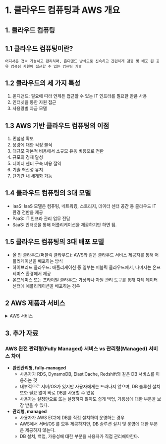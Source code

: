 # 1. 클라우드 컴퓨팅과 AWS 개요

## 1. 클라우드 컴퓨팅

## 1.1 클라우드 컴퓨팅이란?

`어디서든 접속 가능하고 편리하며, 온디맨드 방식으로 신속하고 간편하게 검증 및 배포 된 공유 컴퓨팅 자원에 접근할 수 있는 컴퓨팅 기술`

## 1.2 클라우드의 세 가지 특성

1. 온디맨드: 필요에 따라 언제든 접근할 수 있는 IT 인프라를 필요한 만큼 사용
2. 인터넷을 통한 자원 접근
3. 사용량별 과금 모델

## 1.3 AWS 기반 클라우드 컴퓨팅의 이점

1. 민첩성 확보
2. 용량에 대한 걱정 불식
3. 대규모 자본적 비용에서 소규모 유동 비용으로 전환
4. 규모의 경제 달성
5. 데이터 센터 구축 비용 절약
6. 기술 혁신성 유지
7. 단기간 내 세계화 가능

## 1.4 클라우드 컴퓨팅의 3대 모델

- IaaS: IaaS 모델은 컴퓨팅, 네트워킹, 스토리지, 데이터 센터 공간 등 클라우드 IT 환경 전반을 제공
- PaaS: IT 인프라 관리 업무 전담
- SaaS: 인터넷을 통해 어플리케이션을 제공하기만 하면 됨.

## 1.5 클라우드 컴퓨팅의 3대 배포 모델

- 올 인 클라우드(퍼블릭 클라우드): AWS와 같은 클라우드 서비스 제공자를 통해 어플리케이션을 배포하는 방식
- 하이브리드 클라우드: 애플리케이션 중 일부는 퍼블릭 클라우드에서, 나머지는 온프레미스 환경에서 제공
- 온프레미스 또는 프라이빌 클라우드: 가상화나 자원 관리 도구를 통해 자체 데이터센터에 애플리케이션을 배포하는 경우

## 2 AWS 제품과 서비스


<details>
<summary>AWS 서비스</summary>
<div markdown="1">

# AWS 서비스

## Compute

### Amazon Elastic Compute Cloud (EC2)

클라우드에서 인스턴스로 부르는 가상화 서버 제공
CPU, 메모리, 스토리지, 입출력 성능 등 사용자의 목적에 따라 인스턴스를 선택할 수 있다.

### Amazon EC2 Auto Scaling

미리 정의한 용량 정책에 따라 EC2의 인스턴스 용량을 확대하거나 축소할 수 있다.
EC2와 Auto Scaling을 결합해 고가용성 인스턴스를 구현할 수 있고, 언제든 원하는 수만큼의 인스턴스를 운용할 수 있다.
트래픽이 몰려서 CPU 사용률이 높아지면 인스턴스를 늘리고, 응답성 등 헬스 체크 등의 지표가 일정 수준 이하라면 해당 서버를 자동으로 삭제할수도 있다. 오토스케일은 별도 비용이 부과되지 않으며 로드 밸런서와 통합하여 제공된다.

### AWS Lambda

작성한 코드를 각종 서버나 인프라에 별도의 프로비저닝 또는 관리 작업을 거치지 않고 배포할 수 있다. 어떤 종류의 애플리케이션 또는 백엔드 서비스용으로 작성된 코드라도 실행 가능하다.

애플리케이션 또는 백엔드 서비스의 코드를 작성한 뒤 AWS Lambda 서비스로 이벤트 트리거만 정의하면 AWS Lambda가 코드 실행에 필요한 리소스 프로비저닝, 결과 생성, 코드 분할 등의 작업을 처리한다.
예를 들어, Amazon S3 업로드, DynamoDB 업데이트, Kinesis 스트리밍, API 게이트웨이 요청 등을 위한 이벤트 트리거를 Lambda로 구현해 즉시 실행할 수 있다.
AWS Lambda는 코드가 실행되는 동안 컴퓨팅 시간에 대해 비용을 지불한다. 오토스케일 기능을 포함하고 있어서 확장성은 자동으로 관리된다.

### Amazon EC2 Container Service (ECS)

EC2 인스턴스에서 도커 컨테이너를 실행할 수 있는 서비스다. EC2는 확장성을 겸비한 고성능 컨테이너 관리 서비스로, 컨테이너 설치와 확장성 관리, 운영 등의 업무를 자동으로 처리한다.
또한 API 호출을 통해 도커 어플리케이션을 론칭하고 관리할 수 있다. 아마존 ECS는 ELB 및 EBS와 통합 제공되는데, ECS에 대한 별도 과금 없이 EC2나 EBS 사용량에 대한 비용만 지불하면 된다.

### Amazon Elastic Kubernetes Service(EKS)

완전 관리형 쿠버네티스 서비스로 쿠버네티스 제어판이나 워커 노드의 설치 및 조작 없이 AWS에서 컨테이너 관리 코드를 실행할 수 있다. EKS는 API 서버, 백엔드 지속성 레이어 등이 포함된 쿠버네티스 제어판을 프로비저닝하고 고가용성 및 내오류성을 위해 다수의 AWS AZ에 배포한다.

### AWS Fargate

AWS Fargate는 Amazon ECS나 Amazon EKS에서 모두 사용할 수 있는 컨테이너용 서버리스 컴퓨트 엔진이다. AWS Fargate를 이용하면 컨테이너 실행을 위해 서버를 프로비저닝하고 관리할 필요 없이 애플리케이션 빌드에만 집중하면 된다
ECS와 EKS는 Fargate로 프로비저닝된 컨테이너를 사용해 자동으로 확장, 로드밸런싱할 수 있으며, 가용 컨테이너의 스케줄 관리 등을 통해 컨테이너화된 애플리케이션을 좀 더 간편하게 빌드하고 운영할 수 있다.

### AWS Elastic Beanstalk

실행 환경 등에 고민 없이 웹 어플리케이션을 실행 및 관리할 수 있는 서비스로 Apache, Nginx 등 서버에 Java, JET PHP, Node.js, Python, Ruby, Go, Docker 기반의 애플리케이션을 배포할 수 있다. 작성한 코드를 업로드하면 AWS ElasticBeanstalk가 배포, 로드 밸런싱, 오토스케일링, 헬스 모니터링 등 제반 업무를 처리한다.
AWS Elastic Beanstalk는 별도의 이용료 없이 애플리케이션 실행에 사용되는 리소스에 대한 비용만 부담하면 된다.

### Amazon Lightsail

간단하게 가상화된 보안 서버(VPS)를 사용하고자 하는 소규모 사업자, 개발자, 학생을 위한 서비스다. 컴퓨트, 네트워크, 스토리지 등이 포함되어 예상 가능한 비용 내에서 사용할 수 있다.

### AWS Batch

AWS에서 수십만 건의 배치 컴퓨팅 작업을 효율적으로 처리하기 위한 서비스다. 사용자는 배치 작업에 필요한 별도의 설치, 배포, 관리 업무, 작업 수행을 위한 서버 클러스터 등에 신경쓸 필요 없이 문제 해결과 결과 분석에만 집중할 수 있다.

### AWS Outposts

AWS 서비스를 다른 데이터 센터로 확장해 사용하는 데 도움을 준다. 파트너 데이터 센터 또는 코로케시연 시설에 AWS의 모든 서비스, API, 도구를 사용할 수 있다.

## Network

### Amazon Virtual Private Cloue (VPC)

전용 가상 네트워크로만 클라우드 인프라에 접근할 수 있다. 자체 IP 주소를 이용하거나 서브넷을 정의할 수 있고 라우트 테이블, 네트워크 게이트웨이 등을 통해 네트워크를 관리할 수 있다.

### Amazon Route 53

DNS(Domain Name System) 웹 서비스로 고가용성, 고확장성, SLA 상 100%의 연결성을 보장한다. 

### Elastic Load Balancing (ELB)

다수의 EC2 인스턴스에 가해지는 작업 부하를 자동으로 분산하는 기능을 담당한다. EC2 인스턴스에 연결된 HTTP, HTTPS, TCP 트래픽을 분산시키는 것은 물론, 오토 스케일링과 연결해 트래픽 부하에 따라 EC2 인스턴스를 확장하거나 축소할 수 있다.

### AWS Direct Connect

데이터 센터와 AWS 인프라를 프라이빗 네트워크 또는 전용 보안 네트워크로 연결할 수 있다.

### AWS App Mesh

서비스 간의 모니터링, 디버깅, 커뮤니케이션 추적 기능을 제공한다.

EC2 뿐만 아니라 ECS, EKS, Fargate, Kubernetes 등에 의해 관리되는 마이크로 서비스 컨테이너와도 함께 사용할 수 있다.

### AWS Global Accelerator

글로벌 차원의 애플리케이션 사용자를 위해 가용성과 성능을 높여주는 도구이다. 정적 IP 주소를 제공해 전 세계 AWS 엣지 네트워크를 활용할 수 있게 하며, 다수의 AWS 리전 및 AZ와 관련된 복잡한 IP 주소 체계를 간편하게 관리할 수 있도록 돕는다.

## 보안 및 준수 규정

### AWS Identity and Access Management (IAM)

AWS의 사용자, 그룹, 여갛ㄹ 생성 업무와 AWS 서비스 및 리소스에 대한 접근 권한의 관리 서비스다. 

### Amazon Inspector

자동화된 보안 검증 서비스로 애플리케이션 배포 시 발생할 수 있는 위험 요인 또는 기존 시스템에 존재하는 위험 요인을 파악한다.

### AWS Certificate Manager (ACM)

AWS 서비스의 SSL 인증서를 관리한다. ACM을 통해 SSL 및 TLS 인증서를 생성, 배포, 관리할 수 있다.

### AWS Directory Service

마이크로소프트 액티브 디렉터리 기반의 서비스로 SSO, EC2 인스턴스 및 서비스에 대한 클라우드 정책을 활용할 수 있다.

### AWS Web Application Firewall (WAF)

웹 어플리케이션 방화벽으로 악성 트래픽을 감지하며, 일반적인 트래픽 공격인 SQL 인젝션이나 스크립트 공격에 대한 대응 정책을 생성할 수 있다.

### AWS Shield

DDos 공격을 막기 위한 방화벽 서비스

### Amazon GuardDuty

보안 위협 감지 서비스로 AWS 계정 및 워크로드를 지속적으로 모니터링하며 데이터 보안에 위협이 될 수 있는 공격자 감시, 인스턴스 변조, 게정 변조 행위를 탐지한다.

### AWS Macie

데이터 분류, 데이터의 비즈니스 가치 평가, 특정 데이터에 대한 접속 등 행동 관리를 통해 Amazon S3에 저장된 데이터 보호 업무를 돕는다.

### AWS Secrets Manager

애플리케이션, 서비스, IT 리소스 등을 침해 행위로부터 보호하기 위한 기밀 정보 관리 서비스다. 데이터베이스, 온프레미스, SaaS 등의 접근 정보나 서드 파티 API Key나 SSH 키 등 기밀 정보를 관리할 수 있다.

### AWS SSO

모든 AWS 계정을 위한 SSO 정보 및 사용자 접근 권한을 통합해 관리할 수 있다.

### AWS CloudHSM

기업 전용 하드웨어 보안 모듈(HSM)을 제공하며, 계약 이행 및 법률 준수 요구사항과 관련된 모든 보안 수준을 충족할 수 있도록 지원한다.

### AWS KMS

암호화 작업에 사용되는 키 생성 및 제어를 위한 관리형 서비스로 AWS 서비스 및 애플리케이션 통합 환경에서 키 관리 및 일관된 정책을 정의할 수 있는 단일 제어 지점을 제공한다.

## 스토리지와 콘텐츠 딜리버리

### Amazon Simple Shared Storage (S3)

용량, 시기, 장소에 상관 없이 어떤 유형의 인터넷 기반 데이터든 저장할 수 있는 스토리지로 오브젝트 저장에도 사용된다. S3는 고확장성, 고신뢰성, 고보안성을 자랑하며 99.999999%의 신뢰성을 보장한다.

### Amazon Glacier

저비용, 장비 저장 백업 서비스로 S3와 같이 보안성 및 신뢰성이 높고 저장 용량도 무제한이지만 훨씬 저렴하다.

### AWS Elastic Block Service (EBS)

EC2 인스턴스를 위한 블록 스토리지 서비스를 제공한다.

### Amazon Elastic File System (EFS)

클라우드에서 EC2 인스턴스를 활용하기 위한 쉽고 확장성 높은 공유 파일 스토리지 서비스다.

### AWS  Storage Gateway

온프레미스 스토리지와 AWS 클라우드 스토리지의 통합 게이트웨이 서비스로 온프레미스 데이터 센터에 가상 머신 형태로 설치해 활용한다.

### Import / Export Options

물리적 저장 장치를 통해 AWS에 방대한 데이터를 전송하는 방법을 제공하며, 인터넷을 통해 데이터를 안전하게 전송할 수 있게 돕는다.

### Amazon CloudFront

글로벌 CDN 서비스로 웹 사이트에 있는 사진, 동영상, 기타 웹 리소스를 빠른 속도로 전송하고 이 외에도 동적 콘텐츠 등 웹 사이트의 모든 콘텐츠의 배포를 돕는다.

## 데이터베이스

### Amazon Relational Database Service (RDS)

관계형 데이터베이스 서비스이다. Amazon RDS는 MySQL, Oracle, SQL Server, PostgreSQL, Maria DB를 지원하며 자체 데이터베이스인 Aurora를 지원한다.

### Amazon Dynamo DB

AWS의 완전 관리형 NoSQL 데이터베이스 서비스로 도큐먼트 모델 및 키 벨류 모델을 모두 지원한다.

### Amazon Redshift

완전 관리형의 페타바이트 급 확장성을 지닌 데이터 웨어하우스 서비스로 칼럼 포맷으로 데이터를 저장해 더 나은 I/O 효율성을 제공한다. 

> NoSQL 칼럼 포맷 데이터베이스:
> 

### Amazon EleastiCache

인메모리 캐시 또는 데이터 스토어를 배포하는 데 사용되며 Redis와 Memcached, 두가지 오픈소스 

### Amazon Aurora

클라우드 전용으로 설계된 아마존의 관계형 데이터베이스로 MySQL과 Postgre SQL 두 개의 오픈소스 RDBMS 엔진을 지원한다.

### Amazon Netptune

데이터 세트와 밀접하게 연결되는 애플리케이션의 빌드와 실행을 돕는 완전 관리형 그래프 데이터베이스 서비스다.

### Amazon QLDB

다양한 목적에 맞춘 렛저 데이터베이스(Ledger Database)로 애플리케이션 데이터의 모든 변경 이력을 암호화해 완벽하게 기록한다.
| Ledger Database: 

### Amazon DocumentDB

MongoDB를 위한 신속성, 확장성, 고가용성을 지닌 완전 관리형 데이터베이스 서비스로 JSON 데이터의 저장, 쿼리, 인덱스 작업을 할 수 있다. DocumentDB는 MongoDB와 호환되므로 기존 MongoDB 애플리케이션 코드, 드라이버, 도구를 그대로 사용할 수 있다.

### Amazon Keyspaces

확장성 및 고가용성을 지닌 관리형 Apache Cassandra 호환 데이터베이스 서비스다.
| Cassandra: 

## 분석 도구

### Amazon Athena

서버리스 기반의 인터렉티브 쿼리 서비스로 표준 SQL 문법을 이용해 S3에 저장된 데이터를 쉽게 분석할 수 있다.

### Amazon EMR

빅데이터를 일반 사용자, 경영자, 데이터 분석가, 개발자 등이 쉽고 바르게 분석할 수 있도록 돕는 분석 도구로 S3와 EC2 기반 웹 인프라에서 구동할 수 있는 하둡 프레임워크 서비스다.

### Amazon Elasticsearch

AWS 클라우드 내에 ElasticSearch 클러스터를 생성, 운영, 배포, 확장할 수 있도록 만든 완전 관리형 웹 서비스다.

### Amazon CloudSearch

애플리케이션 또는 웹사이트에 쉽고 간편하게 적용할 수 있는 완전 관리형 검색 서비스로 34개국 언어로 자동완성, 강조 기능, 위치/공간 검색 서비스를 제공한다.

### AWS Data Pipeline

다른 AWS 컴퓨팅 및 스토리지 서비스는 물론 온프레미스 데이터 소스를 처리, 변환, 이동시키기 위한 도구로 지정된 시간에 따라 효율적으로 제반 업무 처리할 수 있도록 돕는다.

### Amazon Kinesis

스트리밍 데이터를 실시간으로 수집, 분석 처리하기 위한 완전 관리형 서비스이다.

### Amazon Glue

완전 관리형 ETL(Extract, Transform, Load) 서비스로 데이터를 자동으로 찾아서 Glue Data Catalog로 데이터 프로필을 생성하고, ETL 코드를 생성해 타깃 스키마에 맞춰 소스 데이터를 변환한다.

> ETL: [https://en.wikipedia.org/wiki/Extract,_transform,_load](https://en.wikipedia.org/wiki/Extract,_transform,_load)
[데이터 추출](https://en.wikipedia.org/wiki/Data_extraction) 에는 동종 또는 이종 소스에서 데이터를 추출하는 작업이 포함됩니다. [데이터 변환](https://en.wikipedia.org/wiki/Data_transformation) 은 [데이터를 정리](https://en.wikipedia.org/wiki/Data_cleaning) 하고 쿼리 및 분석을 위한 적절한 저장 형식/구조로 변환하여 데이터를 처리합니다. [마지막으로 데이터 로딩은 운영 데이터 저장소](https://en.wikipedia.org/wiki/Operational_data_store) , [데이터 마트](https://en.wikipedia.org/wiki/Data_mart) , [데이터 레이크](https://en.wikipedia.org/wiki/Data_lake) 또는 데이터 웨어하우스 와 같은 최종 대상 데이터베이스에 데이터를 삽입하는 것을 설명합니다


### Amazon MSK

관리형 Apache Kafka 인프라 관리 및 운영 서비스다. 사용자는 Apache Kafka 클러스터 관리를 신경 쓸 필요가 없다. Amazon MSK가 사용자를 대신해 Apache Kafka 클러스터 운영 및 관리를 대신한다.

### AWS Lake Formation

AWS Lake Formation은 데이터 레이크 구축 서비스이다. 데이터 레이크는 다양한 종류의 데이터를 위한 중앙 데이터 저장 플랫폼이며, 구조화 데이터 및 비구조화 데이터 모두 저장할 수 있다. 

### Amazon QuickSight

완전 관리형 비즈니스 분석 서비스로 데이터 시각화, 애드 혹 분석 기능을 제공하고 신속하게 인사이트를 추출할 수 있도록 돕는다.

## 애플리케이션 서비스

### Amazon API Gateway

완전 관리형 서비스로 AWS 람다, EC2 기반 어플리케이션, 기타 웹 애플리케이션의 구현을 돕는다. 트래픽 관리, 접근 제어, 권한 인증, 이벤트 모니터링, API 버전 관리 등 수십만건의 동시다발적인 APi 호출을 처리한다.

### AWS Step Funtions

버추얼 워크플로우를 이용해 분산화된 어플리케이션 및 마이크로서비스의 다양한 컴포넌트의 역할을 안전하고 효율적으로 조절하기 위한 완전 관리형 서비스다.

### Amazon Simple Workflow Service (SWS)

분산 애플리케이션 컴포넌트의 작동 방식을 효과적으로 조절할 수 있는 웹 기반 클라우드 서비스

### Amazon Elastic Transcoder

저렴하고 쓰기 쉬운, 고가용성의 비디오 및 오디오 변환 기능 제공

## 개발자 도구

### AWS CodeCommit

완전 관리형 소스 컨트롤 서비스로 고확장성의 프라이빗 Git 저장소 호스팅 서비스다.

### AWS CodePipeline

신속하고 안정적인 애플리케이션 및 인프라 업데이트를 위한 완전 관리형 연속적 통합, 연속적 배포 서비스다.

### AWS CodeBuild

소스 코드 빌드 및 컴파일, 실행 테스트, 배포 등을 위한 완전 곤리형 빌드 서비스

### AWS CodeDeploy

EC2, 온프레미스 환경 등 어떤 형태의 서버 인스턴스에서도 코드 배포를 자동화할 수 있는 완전 관리형 서비스다.

## 관리 도구

### AWS CloudFormation

사전 정의된 템플릿과 리소스 스택을 이용해 자동으로 리소스를 프로비저닝할 수 있는 서비스로 개발자와 운영 담당자가 AWS 리소스를 쉽게 생성하고 관리할 수 있도록 돕는다.

### AWS Service Catalog

IT 관리자가 최종 사용자용 제품 카탈로그를 생성, 관리, 배포할 수 있는 서비스다. 최종 사용자는 개인화된 포털에 있는 카탈로그를 통해 필요한 서비스를 즉시 이용할 수 있다.

### Aws OpsWorks

Chef Automate를 위한 완전 관리형 Chef 서버이자, 지속적인 배포 자동화 도구이자, 보안과 규정의 준수 여부를 확인할 수 있는 테스트 자동화 도구 그리고 노드 상태 정보를 제공하는 시각화 인터페이스다. AWS OpsWorks 스택은 AWS 및 온프레미스에 있는 애플리케이션 및 서버의 관리를 돕는다.

### Amazon CloudWatch

AWS 리소스와 애플리케이션의 모니터링 서비스로 각종 성능 지표와 로그 데이터를 수집 및 분석하고, 경고 메세지를 설정할 수 있다.

### AWS Config

보안 관리 및 거버넌스를 위해 AWS 리소스 인벤토리, 환경 설정 히스토리, 환경 설정 변경 알림 등을 설정할 수 있는 완전 관리형 서비스다.

## 메시징

### Amazon Simple Notifiaction Service (SNS)

SNS는 확장성, 유연성, 비용 효율성을 지닌 웹 서비스로 노티피케이션 설정, 운영, 발송 등 제반 업무를 손쉽게 처리할 수 있다. 이를 통해 어플리케이션에서 메시지를 생성하면, 그 즉시 구독자 또는 다른 애플리케이션에 해당 메시지를 전달한다.

### Amazon Simple Email Service (SES)

SES는 확장성, 유연성, 비용 효율성을 지닌 웹 서비스로 이메일 설정, 운영, 발송 등 제반 업무를 손쉽게 처리할 수 있게 한다. SES는 자체 이메일 계정 및 도메인을 이용해 이메일을 효율적으로 신뢰할 수 있는 방법으로 관리할 수 있는 이메일 플랫폼이다.

### Amazon Simple Queue Service (SQS)

SQS는 처리되길 기다리는 메시지를 저장할 수 있는 메시지 큐 관리 서비스다. 어떤 컴퓨팅 환경에서도 메시지 큐 애플리케이션을 신속하게 생성하고, 다수의 컴퓨터 간에 주고받을 수 있는 메시지를 저장하기 위한 확장성 높은 큐 서비스다.

## 마이그레이션

### AWS Application Discovery Service

온프레미스 데이터 센터에서 실행되는 애플리케이션을 자동으로 파악하고 관련 디펜던시 요소와 성능 프로필을 맵핑하기 위한 서비스다.

### AWS Database Migration Service

온프레미스 데이터베이스를 AWS로 이전하기 위한 서비스다. 이전이 진행되는 동안에도 해당 데이터베이스는 완벽하게 작동하므로 손실 시간이 최소화되며, 널리 사용되는 기업용 및 오픈소스 데이터베이스를 동질적, 비동질적 방식으로 이전할 수 있다.

> - 동질적: 같은 데이터베이스로 이전
- 비동질적: 다른 데이터베이스로 이전
> 

### AWS Snowball

AWS 클라우드 안팎으로 페타바이트 규모의 데이터를 전송할 수 있다.

### AWS Server Migration Service

대규모 서버 마이그레이션을 위한 업무 조정, 자동화, 스케줄 설정 등의 업무를 지원한다.

### Amazon Lex

음성 및 텍스트 기반의 대화형 챗봇을 구현하기 위한 완전 관리형 서비스다.

### Amazon Polly

텍스트를 음성으로 변환하는 완전 관리형 서비스다.

### Amazon Rekognition

완전 관리형의 딥러닝 기반 이미지 및 영상 인식 서비스다. Amazon Rekognition의 API는 수천 여 개 이상의 장면, 객체를 감지하며, 얼굴을 분석해 유사성을 비교하고, 다수의 얼굴 이미지 속에서 특정인을 파악하기도 한다.

### Amazon SageMaker

완전 관리형 머신러닝 서비스로, 다양한 목적의 머신러닝 모델을 신속하게 빌드, 훈련, 배포할 수 있다. 사용자는 TensorFlow 인스턴스 및 Apache의 MXNet 인스턴스를 이용해 좀 더 간편하게 자신만의 머신러닝 알고리즘을 생성 및 훈련시킬 수 있다.

## 사물인터넷

### AWS IoT Platform

디바이스와 클라우드 애플리케이션의 안전하고 효율적인 연결을 지원하는 완전 관리형 클라우드 플랫폼이다. 수십억 개의 디바이스 간에 오가는 메시지를 관리할 수 있고 AWS 엔드포인트에서 다른 기기로 안전하게 메시지를 전파할 수 있다.

### AWS Greengrass

IoT 디바이스를 안전하고 효율적으로 연결하는데 필요한 로컬 컴퓨팅, 메시징, 데이터 캐싱 기능을 제공한다.

### AWS IoT Button

와이파이 연결성을 제공해주는 아마존 대시 버튼을 기반으로 하는 프로그래밍이 가능한 버튼으로 클라우드에서 작동하는 기기의 로직을 코딩해 버튼 클릭, 아이템 추적, 알림 발송, 특정 기능의 시작 및 종료, 주문, 피드백 제공 등 다양한 기능을 구현할 수 있다.

## 모바일 서비스

### Amazon Cognito

모바일 및 웹 앱에 대한 회원가입 및 로그인 기능을 제공하며 SNS 소셜 인증 기능과 다른 SAML, 커스텀 로그인 솔루션 등을 지원한다.

### AWS Mobile Hub

모바일 애플리케이션 생성, 테스트, 배포, 사용량 모니터링 등 클라우드 서비스를 구현하기 위한 환경 설정, 리소스 발굴, 접근권한 관리 등의 기능을 통합적으로 제공한다.

### AWS Device Farm

실제 모바일 기기와 테블릿에 설치된 모바일 앱의 테스트를 돕는다.

### AWS Mobile Analytics

앱 사용량과 매출액을 측정하기 위한 웹 서비스다. 신규 회원과 기존 회원의 가입 비중, 사용자 유보율, 앱 매출액, 인앱 이벤트에 대한 반응 등을 측정할 수 있도록 돕는다.

</div>
</details>

## 3. 추가 자료

### AWS 완전 관리형(Fully Managed) 서비스 vs 관리형(Managed) 서비스 차이

- **완전관리형, fully-managed**
    - 사용자가 RDS, DynamoDB, ElastiCache, Redshift와 같은 DB 서비스를 이용하는 것
    - 내부적으로 서버/OS가 있지만 사용자에게는 드러나지 않으며, DB 솔루션 설치또한 필요 없이 바로 DB를 사용할 수 있음
    - 사용자는 설정만으로 또는 설정하지 않아도 쉽게 백업, 가용성에 대한 부분을 보장 받을 수 있다.
- **관리형, managed**
    - 사용자가 AWS EC2에 DB를 직접 설치하여 운영하는 경우
    - AWS에서 서버/OS 를 모두 제공하지만, DB 솔루션 설치 및 운영에 대한 부분은 제공하지 않는다.
    - DB 설치, 백업, 가용성에 대한 부분을 사용자가 직접 관리해야한다.